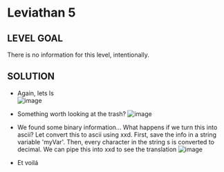 # Leviathan 5

## LEVEL GOAL

There is no information for this level, intentionally.

## SOLUTION

- Again, lets ls                                                                         
 ![image](https://user-images.githubusercontent.com/44790709/201258371-c1763c03-00f2-4070-85b2-95420e875168.png)

- Something worth looking at the trash?
 ![image](https://user-images.githubusercontent.com/44790709/201258628-c854674f-5479-49b0-a909-98611b7764a5.png) 

- We found some binary information... What happens if we turn this into ascii? Let convert this to ascii using xxd. First, save the info in a string variable 'myVar'. Then, every character in the string s is converted to decimal. We can pipe this into xxd to see the translation
 ![image](https://user-images.githubusercontent.com/44790709/201259436-d5ad73da-2bc3-462c-b4fd-de103de84ba4.png)


- Et voilá
